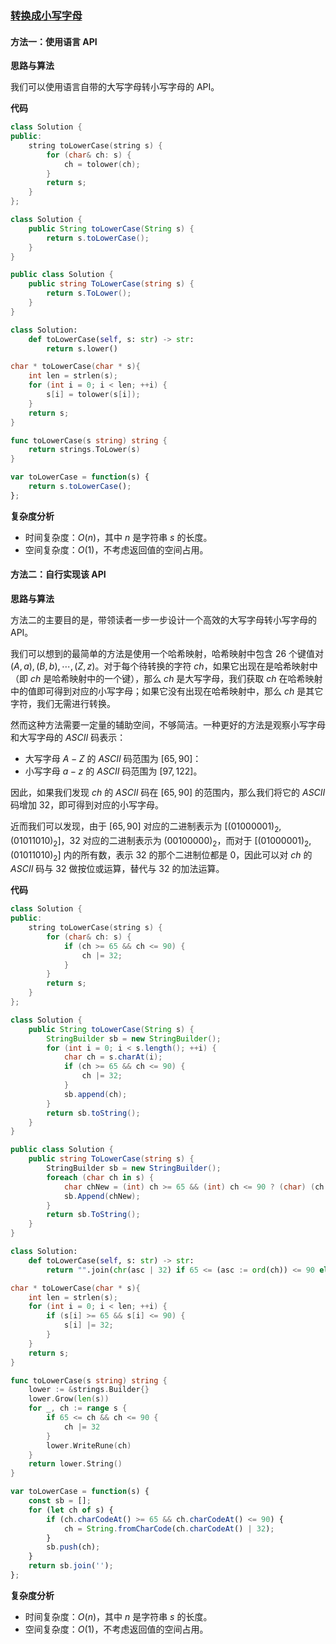 ### [转换成小写字母](https://leetcode.cn/problems/to-lower-case/solutions/1151839/zhuan-huan-cheng-xiao-xie-zi-mu-by-leetc-5e29/)

#### 方法一：使用语言 API

**思路与算法**

我们可以使用语言自带的大写字母转小写字母的 API。

**代码**

```cpp
class Solution {
public:
    string toLowerCase(string s) {
        for (char& ch: s) {
            ch = tolower(ch);
        }
        return s;
    }
};
```

```java
class Solution {
    public String toLowerCase(String s) {
        return s.toLowerCase();
    }
}
```

```csharp
public class Solution {
    public string ToLowerCase(string s) {
        return s.ToLower();
    }
}
```

```python
class Solution:
    def toLowerCase(self, s: str) -> str:
        return s.lower()
```

```c
char * toLowerCase(char * s){
    int len = strlen(s);
    for (int i = 0; i < len; ++i) {
        s[i] = tolower(s[i]);
    }
    return s;
}
```

```go
func toLowerCase(s string) string {
    return strings.ToLower(s)
}
```

```javascript
var toLowerCase = function(s) {
    return s.toLowerCase();
};
```

**复杂度分析**

-   时间复杂度：$O(n)$，其中 $n$ 是字符串 $s$ 的长度。
-   空间复杂度：$O(1)$，不考虑返回值的空间占用。

#### 方法二：自行实现该 API

**思路与算法**

方法二的主要目的是，带领读者一步一步设计一个高效的大写字母转小写字母的 API。

我们可以想到的最简单的方法是使用一个哈希映射，哈希映射中包含 $26$ 个键值对 $(A, a), (B, b), \cdots, (Z, z)$。对于每个待转换的字符 $ch$，如果它出现在是哈希映射中（即 $ch$ 是哈希映射中的一个键），那么 $ch$ 是大写字母，我们获取 $ch$ 在哈希映射中的值即可得到对应的小写字母；如果它没有出现在哈希映射中，那么 $ch$ 是其它字符，我们无需进行转换。

然而这种方法需要一定量的辅助空间，不够简洁。一种更好的方法是观察小写字母和大写字母的 $ASCII$ 码表示：

-   大写字母 $A - Z$ 的 $ASCII$ 码范围为 $[65, 90]$：
-   小写字母 $a - z$ 的 $ASCII$ 码范围为 $[97, 122]$。

因此，如果我们发现 $ch$ 的 $ASCII$ 码在 $[65, 90]$ 的范围内，那么我们将它的 $ASCII$ 码增加 $32$，即可得到对应的小写字母。

近而我们可以发现，由于 $[65, 90]$ 对应的二进制表示为 $[(01000001)_2, (01011010)_2]$，$32$ 对应的二进制表示为 $(00100000)_2$，而对于 $[(01000001)_2, (01011010)_2]$ 内的所有数，表示 $32$ 的那个二进制位都是 $0$，因此可以对 $ch$ 的 $ASCII$ 码与 $32$ 做按位或运算，替代与 $32$ 的加法运算。

**代码**

```cpp
class Solution {
public:
    string toLowerCase(string s) {
        for (char& ch: s) {
            if (ch >= 65 && ch <= 90) {
                ch |= 32;
            }
        }
        return s;
    }
};
```

```java
class Solution {
    public String toLowerCase(String s) {
        StringBuilder sb = new StringBuilder();
        for (int i = 0; i < s.length(); ++i) {
            char ch = s.charAt(i);
            if (ch >= 65 && ch <= 90) {
                ch |= 32;
            }
            sb.append(ch);
        }
        return sb.toString();
    }
}
```

```csharp
public class Solution {
    public string ToLowerCase(string s) {
        StringBuilder sb = new StringBuilder();
        foreach (char ch in s) {
            char chNew = (int) ch >= 65 && (int) ch <= 90 ? (char) (ch | 32) : (char) ch;
            sb.Append(chNew);
        }
        return sb.ToString();
    }
}
```

```python
class Solution:
    def toLowerCase(self, s: str) -> str:
        return "".join(chr(asc | 32) if 65 <= (asc := ord(ch)) <= 90 else ch for ch in s)
```

```c
char * toLowerCase(char * s){
    int len = strlen(s);
    for (int i = 0; i < len; ++i) {
        if (s[i] >= 65 && s[i] <= 90) {
            s[i] |= 32;
        }
    }
    return s;
}
```

```go
func toLowerCase(s string) string {
    lower := &strings.Builder{}
    lower.Grow(len(s))
    for _, ch := range s {
        if 65 <= ch && ch <= 90 {
            ch |= 32
        }
        lower.WriteRune(ch)
    }
    return lower.String()
}
```

```javascript
var toLowerCase = function(s) {
    const sb = [];
    for (let ch of s) {
        if (ch.charCodeAt() >= 65 && ch.charCodeAt() <= 90) {
            ch = String.fromCharCode(ch.charCodeAt() | 32);
        }
        sb.push(ch);
    }
    return sb.join('');
};
```

**复杂度分析**

-   时间复杂度：$O(n)$，其中 $n$ 是字符串 $s$ 的长度。
-   空间复杂度：$O(1)$，不考虑返回值的空间占用。
